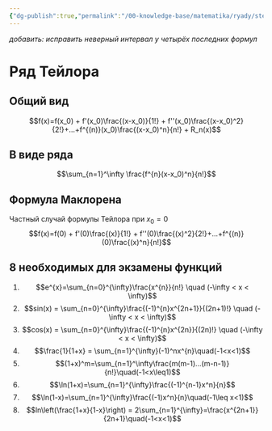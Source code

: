 ```yaml
---
{"dg-publish":true,"permalink":"/00-knowledge-base/matematika/ryady/stepennye-ryady-razlozhenie-ryada/","dgPassFrontmatter":true}
---
```


*добавить: исправить неверный интервал у четырёх последних формул*
# Ряд Тейлора

## Общий вид
$$f(x)=f(x_0) + f'(x_0)\frac{(x-x_0)}{1!} + f''(x_0)\frac{(x-x_0)^2}{2!}+...+f^{(n)}(x_0)\frac{(x-x_0)^n}{n!} + R_n(x)$$

## В виде ряда
$$\sum_{n=1}^\infty \frac{f^{n}(x-x_0)^n}{n!}$$

## Формула Маклорена 
Частный случай формулы Тейлора при $x_{0} = 0$
$$f(x)=f(0) + f'(0)\frac{(x)}{1!} + f''(0)\frac{(x)^2}{2!}+...+f^{(n)}(0)\frac{(x)^n}{n!}$$

## 8 необходимых для экзамены функций
1. $$e^{x}=\sum_{n=0}^{\infty}\frac{x^{n}}{n!} \quad (-\infty < x < \infty)$$
2. $$sin(x) = \sum_{n=0}^{\infty}\frac{(-1)^{n}x^{2n+1}}{(2n+1)!} \quad (-\infty < x < \infty)$$
3. $$cos(x) = \sum_{n=0}^{\infty}\frac{(-1)^{n}x^{2n}}{(2n)!} \quad (-\infty < x < \infty)$$
4. $$\frac{1}{1+x} = \sum_{n=1}^{\infty}(-1)^nx^{n}\quad(-1<x<1)$$ 
5. $$(1+x)^m=\sum_{n=1}^\infty\frac{m(m-1)...(m-n-1)}{n!}\quad(-1<x\leq1)$$
6. $$\ln(1+x)=\sum_{n=1}^{\infty}\frac{(-1)^{n-1}x^n}{n}$$
7. $$\ln(1-x)=\sum_{n=1}^{\infty}\frac{(-1)x^n}{n}\quad(-1\leq x<1)$$
8. $$ln\left(\frac{1+x}{1-x}\right) = 2\sum_{n=1}^{\infty}=\frac{x^{2n+1}}{2n+1}\quad(-1<x<1)$$

